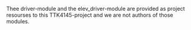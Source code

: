 Thee driver-module and the elev_driver-module are provided as project resourses to this TTK4145-project and we are not authors of those modules.

